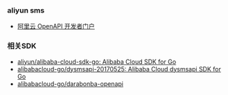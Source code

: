 ### aliyun sms

- [阿里云 OpenAPI 开发者门户](https://next.api.aliyun.com/api-tools/sdk/Dysmsapi?version=2017-05-25&language=go-tea) 


### 相关SDK

- [aliyun/alibaba-cloud-sdk-go: Alibaba Cloud SDK for Go](https://github.com/aliyun/alibaba-cloud-sdk-go)
- [alibabacloud-go/dysmsapi-20170525: Alibaba Cloud dysmsapi SDK for Go](https://github.com/alibabacloud-go/dysmsapi-20170525)
- [alibabacloud-go/darabonba-openapi](https://github.com/alibabacloud-go/darabonba-openapi)
